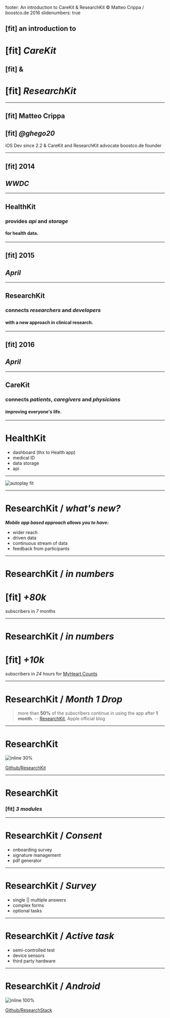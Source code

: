 footer: An introduction to CareKit & ResearchKit © Matteo Crippa / boostco.de 2016
slidenumbers: true

## [fit] an introduction to
# [fit] **_CareKit_**
## [fit] &
# [fit] **_ResearchKit_**

---

## [fit] Matteo Crippa
## [fit] *__@ghego20__*
iOS Dev since 2.2 & CareKit and ResearchKit advocate
boostco.de founder

---

## [fit] 2014
## _WWDC_

---

## HealthKit

### provides _api_ and _storage_
#### for health data.

---

## [fit] 2015
## _April_

---

## ResearchKit

### connects _researchers_ and _developers_
#### with a new approach in clinical research.

---

## [fit] 2016
## _April_

---

## CareKit

### connects _patients_, _caregivers_ and _physicians_
#### improving everyone's life.

---

# HealthKit
- dashboard (thx to Health app)
- medical ID
- data storage
- api

---

![autoplay fit](https://www.youtube.com/watch?v=lYC6riNxmis)

---

# ResearchKit / __*what's new?*__
__*Mobile app based approach allows you to have:*__
- wider reach
- driven data
- continuous stream of data
- feedback from participants

---

# ResearchKit / __*in numbers*__
# [fit] *+80k*
subscribers in *7* months

---

# ResearchKit / __*in numbers*__
# [fit] *+10k*
subscribers in *24* hours for [MyHeart Counts](https://itunes.apple.com/WebObjects/MZStore.woa/wa/viewSoftware?id=972189947&mt=8&ls=1&v0=www-us-researchkit-itms-my-heart)

---

# ResearchKit / __*Month 1 Drop*__
> more than __50%__ of the subscribers continue in using the app after __1 month__.
-- [ResearchKit](http://researchkit.org), Apple official blog

---

# ResearchKit

![inline 30%](github.png)

[Github/ResearchKit](github.com/ResearchKit)

---

# ResearchKit

### [fit] __*3 modules*__
---

# ResearchKit / __*Consent*__

- onboarding survey
- signature management
- pdf generator

---

# ResearchKit / __*Survey*__

- single || multiple answers
- complex forms
- optional tasks

---

# ResearchKit / __*Active task*__

- semi-controlled test
- device sensors
- third party hardware

---

# ResearchKit / *Android*

![inline 100%](ResearchStack-logo.png)

[Github/ResearchStack](github.com/ResearchStack)
